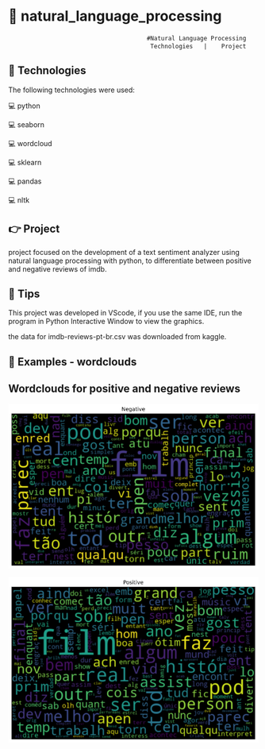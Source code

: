 # :rocket: natural_language_processing


                                           #Natural Language Processing
                                            Technologies   |    Project   




## :pushpin: Technologies


The following technologies were used:

💻 python


💻 seaborn


💻 wordcloud


💻 sklearn


💻 pandas


💻 nltk



## :point_right: Project


 project focused on the development of a text sentiment analyzer using natural language processing with python, to differentiate between positive and negative reviews of imdb.
 
 
 ## :pushpin: Tips
 
 
 This project was developed in VScode, if you use the same IDE, run the program in Python Interactive Window to view the graphics.
 
 the data for imdb-reviews-pt-br.csv was downloaded from kaggle.
 
 
  ## :pushpin: Examples - wordclouds
  
  
 ## Wordclouds for positive and negative reviews
 ![Screenshot](negative.png)
 
 
 ![Screenshot](positive.png)
